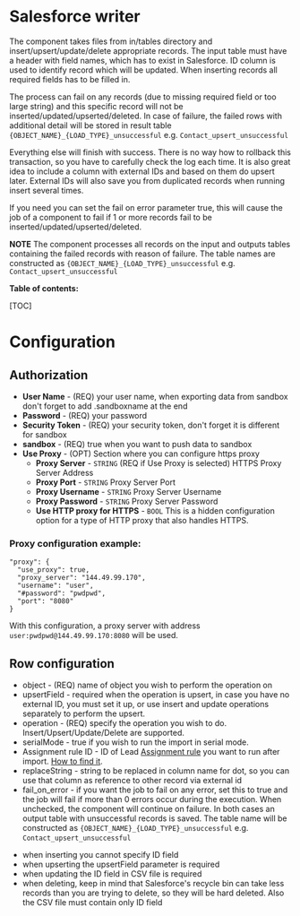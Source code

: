 # Salesforce writer

The component takes files from in/tables directory and insert/upsert/update/delete appropriate records. The input table
must have a header with field names, which has to exist in Salesforce. ID column is used to identify record which will
be updated. When inserting records all required fields has to be filled in.

The process can fail on any records (due to missing required field or too large string) and this specific record will
not be inserted/updated/upserted/deleted. In case of failure, the failed rows with additional detail will be stored in
result table  `{OBJECT_NAME}_{LOAD_TYPE}_unsuccessful` e.g. `Contact_upsert_unsuccessful`

Everything else will finish with success. There is no way how to rollback this transaction, so you have to carefully
check the log each time. It is also great idea to include a column with external IDs and based on them do upsert later.
External IDs will also save you from duplicated records when running insert several times.

If you need you can set the fail on error parameter true, this will cause the job of a component to fail if 1 or more
records fail to be inserted/updated/upserted/deleted.

**NOTE** The component processes all records on the input and outputs tables containing the failed records with reason
of failure. The table names are constructed as `{OBJECT_NAME}_{LOAD_TYPE}_unsuccessful`
e.g. `Contact_upsert_unsuccessful`

**Table of contents:**

[TOC]

# Configuration

## Authorization

- **User Name** - (REQ) your user name, when exporting data from sandbox don't forget to add .sandboxname at the end
- **Password** - (REQ) your password
- **Security Token** - (REQ) your security token, don't forget it is different for sandbox
- **sandbox** - (REQ) true when you want to push data to sandbox
- **Use Proxy** - (OPT) Section where you can configure https proxy
  - **Proxy Server** - `STRING` (REQ if Use Proxy is selected) HTTPS Proxy Server Address
  - **Proxy Port** - `STRING` Proxy Server Port
  - **Proxy Username** - `STRING` Proxy Server Username
  - **Proxy Password** - `STRING` Proxy Server Password
  - **Use HTTP proxy for HTTPS** - `BOOL` This is a hidden configuration option for a type of HTTP proxy that also handles HTTPS.

### Proxy configuration example:

```
"proxy": {
  "use_proxy": true,
  "proxy_server": "144.49.99.170",
  "username": "user",
  "#password": "pwdpwd",
  "port": "8080"
}
```

With this configuration, a proxy server with address `user:pwdpwd@144.49.99.170:8080` will be used.

## Row configuration

* object - (REQ) name of object you wish to perform the operation on
* upsertField - required when the operation is upsert, in case you have no external ID, you must set it up, or use insert and update operations separately to perform the upsert.
* operation - (REQ) specify the operation you wish to do. Insert/Upsert/Update/Delete are supported.
* serialMode - true if you wish to run the import in serial mode.
* Assignment rule ID - ID of Lead [Assignment rule](https://help.salesforce.com/s/articleView?id=sf.customize_leadrules.htm&language=en_US&type=5) you want to run after import. [How to find it](https://help.salesforce.com/s/articleView?id=000381858&type=1).
* replaceString - string to be replaced in column name for dot, so you can use that column as reference to other record
  via external id
* fail_on_error - if you want the job to fail on any error, set this to true and the job will fail if more than 0 errors
  occur during the execution. When unchecked, the component will continue on failure. In both cases an output table with
  unsuccessful records is saved. The table name will be constructed as `{OBJECT_NAME}_{LOAD_TYPE}_unsuccessful`
  e.g. `Contact_upsert_unsuccessful`

- when inserting you cannot specify ID field
- when upserting the upsertField parameter is required
- when updating the ID field in CSV file is required
- when deleting, keep in mind that Salesforce's recycle bin can take less records than you are trying to delete, so they
  will be hard deleted. Also the CSV file must contain only ID field



